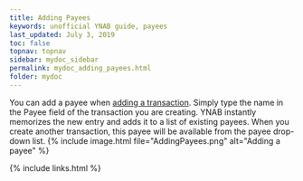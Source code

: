```yaml
---
title: Adding Payees
keywords: unofficial YNAB guide, payees
last_updated: July 3, 2019
toc: false
topnav: topnav
sidebar: mydoc_sidebar
permalink: mydoc_adding_payees.html
folder: mydoc
---
```


You can add a payee when [adding a transaction](mydoc_adding_transactions). Simply type the name in the Payee field of the transaction you are creating. YNAB instantly memorizes the new entry and adds it to a list of existing payees. When you create another transaction, this payee will be available from the payee drop-down list.
{% include image.html file="AddingPayees.png" alt="Adding a payee" %}

{% include links.html %}

